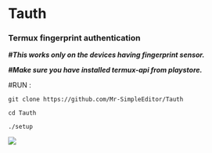 # Tauth
### Termux fingerprint authentication 

***#This works only on the devices having fingerprint sensor.***

***#Make sure you have installed termux-api from playstore.***

#RUN :

	git clone https://github.com/Mr-SimpleEditor/Tauth
	
	cd Tauth 
	
	./setup



<img src="https://img.shields.io/badge/Research_Gate-00CCBB.svg?&style=for-the-badge&logo=ResearchGate&logoColor=white" />   
